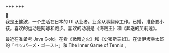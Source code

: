+++
+++

👋  
我是王健波，一个生活在日本的 IT 从业者。业余从事翻译工作。已婚，准备要小孩。喜欢的运动是网球和跑步。喜欢的动漫是《海贼王》和《葬送的芙莉莲》。

最近在准备考 Java Gold。在看《微暗之火》和《史密斯夫妇》。在读伊坂幸太郎的「ペッパーズ・ゴースト」和 The Inner Game of Tennis 。